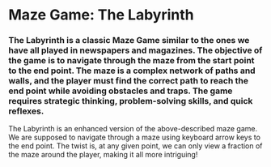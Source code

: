 
# Maze Game: The Labyrinth



### The Labyrinth is a classic Maze Game similar to the ones we have all played in newspapers and magazines. The objective of the game is to navigate through the maze from the start point to the end point. The maze is a complex network of paths and walls, and the player must find the correct path to reach the end point while avoiding obstacles and traps. The game requires strategic thinking, problem-solving skills, and quick reflexes.
The Labyrinth is an enhanced version of the above-described maze game. We are supposed to navigate through a maze using keyboard arrow keys to the end point. The twist is, at any given point, we can only view a fraction of the maze around the player, making it all more intriguing!
